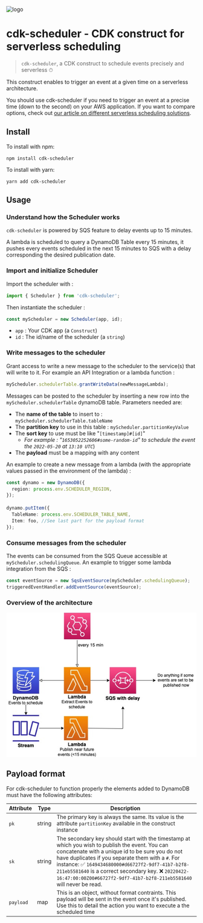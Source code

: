 ![logo](https://user-images.githubusercontent.com/46320048/176927746-950cfa05-0ed6-4d8a-8cf6-3334cf9e117e.png)
# cdk-scheduler - CDK construct for serverless scheduling

> `cdk-scheduler`, a CDK construct to schedule events precisely and serverless ⏱

This construct enables to trigger an event at a given time on a serverless architecture.

You should use cdk-scheduler if you need to trigger an event at a precise time (down to the second) on your AWS application. If you want to compare options, check out [our article on different serverless scheduling solutions](https://dev.to/kumo/a-serverless-solution-to-just-in-time-scheduling-3cn6).

## Install

To install with npm:

```
npm install cdk-scheduler
```

To install with yarn:

```
yarn add cdk-scheduler
```

## Usage

### Understand how the Scheduler works

`cdk-scheduler` is powered by SQS feature to delay events up to 15 minutes.

A lambda is scheduled to query a DynamoDB Table every 15 minutes, it pushes every events scheduled in the next 15 minutes to SQS with a delay corresponding the desired publication date.

### Import and initialize Scheduler

Import the scheduler with :

```ts
import { Scheduler } from 'cdk-scheduler';
```

Then instantiate the scheduler :

```ts
const myScheduler = new Scheduler(app, id);
```

- `app` : Your CDK app (a `Construct`)
- `id` : The id/name of the scheduler (a `string`)

### Write messages to the scheduler

Grant access to write a new message to the scheduler to the service(s) that will write to it. For example an API Integration or a lambda function :

```ts
myScheduler.schedulerTable.grantWriteData(newMessageLambda);
```

Messages can be posted to the scheduler by inserting a new row into the `myScheduler.schedulerTable` dynamoDB table. Parameters needed are:

- The **name of the table** to insert to : `myScheduler.schedulerTable.tableName`
- The **partition key** to use in this table : `myScheduler.partitionKeyValue`
- The **sort key** to use must be like "`[timestamp]#[id]`"
  - _For example : "`1653052252606#some-random-id`" to schedule the event the `2022-05-20` at `13:10 UTC`_)
- The **payload** must be a mapping with any content

An example to create a new message from a lambda (with the appropriate values passed in the environment of the lambda) :

```ts
const dynamo = new DynamoDB({
  region: process.env.SCHEDULER_REGION,
});

dynamo.putItem({
  TableName: process.env.SCHEDULER_TABLE_NAME,
  Item: foo, //See last part for the payload format
});
```

### Consume messages from the scheduler

The events can be consumed from the SQS Queue accessible at `myScheduler.schedulingQueue`.
An example to trigger some lambda integration from the SQS :

```ts
const eventSource = new SqsEventSource(myScheduler.schedulingQueue);
triggeredEventHandler.addEventSource(eventSource);
```

### Overview of the architecture

![cdk-scheduler architecture diagram: dynamoDB with scheduled event linked to a lambda scheduled every 15 minutes publishes on an SQS with delay](../docs/images/Architecture%20Scheduler.jpg)

## Payload format

For cdk-scheduler to function properly the elements added to DynamoDB must have the following attributes:

| Attribute | Type   | Description                                                                                                                                                                                                                                                                                                                                                                                  |
| --------- | ------ | -------------------------------------------------------------------------------------------------------------------------------------------------------------------------------------------------------------------------------------------------------------------------------------------------------------------------------------------------------------------------------------------- |
| `pk`      | string | The primary key is always the same. Its value is the attribute `partitionKey` available in the construct instance                                                                                                                                                                                                                                                                            |
| `sk`      | string | The secondary key should start with the timestamp at which you wish to publish the event. You can concatenate with a unique id to be sure you do not have duplicates if you separate them with a `#`. For instance: ✅ `1649434680000#d66727f2-9df7-41b7-b2f8-211eb5581640` is a correct secondary key. ❌ `20220422-16:47:00:00Z00#66727f2-9df7-41b7-b2f8-211eb5581640` will never be read. |
| `payload` | map    | This is an object, without format contraints. This payload will be sent in the event once it's published. Use this to detail the action you want to execute a the scheduled time                                                                                                                                                                                                             |
